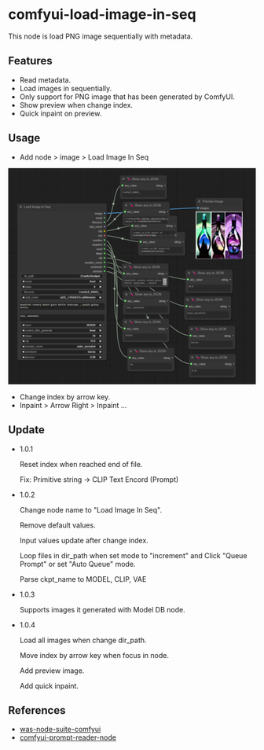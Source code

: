 # comfyui-load-image-in-seq

This node is load PNG image sequentially with metadata.

## Features

- Read metadata.
- Load images in sequentially.
- Only support for PNG image that has been generated by ComfyUI.
- Show preview when change index.
- Quick inpaint on preview.

## Usage

- Add node > image > Load Image In Seq

![image-1](./images/1.png)

- Change index by arrow key.
- Inpaint > Arrow Right > Inpaint ...

## Update

- 1.0.1

  Reset index when reached end of file.

  Fix: Primitive string -> CLIP Text Encord (Prompt)

- 1.0.2

  Change node name to "Load Image In Seq".

  Remove default values.

  Input values update after change index.

  Loop files in dir_path when set mode to "increment" and Click "Queue Prompt" or set "Auto Queue" mode.

  Parse ckpt_name to MODEL, CLIP, VAE

- 1.0.3

  Supports images it generated with Model DB node.

- 1.0.4
  
  Load all images when change dir_path.

  Move index by arrow key when focus in node.

  Add preview image.

  Add quick inpaint.

## References

- [was-node-suite-comfyui](https://github.com/WASasquatch/was-node-suite-comfyui)
- [comfyui-prompt-reader-node](https://github.com/receyuki/comfyui-prompt-reader-node)
